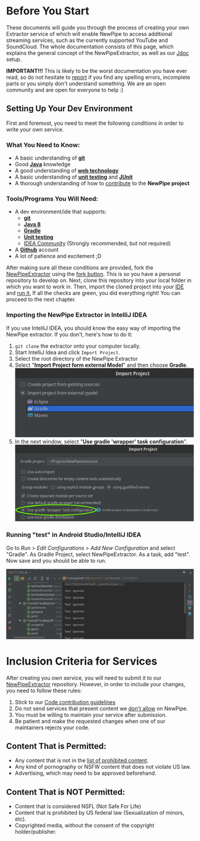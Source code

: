 # Before You Start

These documents will guide you through the process of creating your own Extractor
service of which will enable NewPipe to access additional streaming services, such as the currently supported YouTube and SoundCloud.
The whole documentation consists of this page, which explains the general concept of the NewPipeExtractor, as well as our
[Jdoc](https://teamnewpipe.github.io/NewPipeExtractor/javadoc/) setup.

__IMPORTANT!!!__ This is likely to be the worst documentation you have ever read, so do not hesitate to
[report](https://github.com/teamnewpipe/documentation/issues) if
you find any spelling errors, incomplete parts or you simply don't understand something. We are an open community
and are open for everyone to help :)

## Setting Up Your Dev Environment

First and foremost, you need to meet the following conditions in order to write your own service.

### What You Need to Know:

- A basic understanding of __[git](https://try.github.io)__
- Good __[Java](https://whatpixel.com/best-java-books/)__ knowledge
- A good understanding of __[web technology](https://www.w3schools.com/)__
- A basic understanding of __[unit testing](https://www.vogella.com/tutorials/JUnit/article.html)__ and __[JUnit](https://junit.org/)__
- A thorough understanding of how to [contribute](https://github.com/TeamNewPipe/NewPipe/blob/dev/.github/CONTRIBUTING.md#code-contribution) to the __NewPipe project__

### Tools/Programs You Will Need:

- A dev environment/ide that supports:
    - __[git](https://git-scm.com/downloads/guis)__
    - __[Java 8](https://www.java.com/en/download/faq/java8.xml)__
    - __[Gradle](https://gradle.org/)__
    - __[Unit testing](https://junit.org/junit5/)__
    - [IDEA Community](https://www.jetbrains.com/idea/) (Strongly recommended, but not required)
- A __[Github](https://github.com/)__ account
- A lot of patience and excitement ;D

After making sure all these conditions are provided, fork the [NewPipeExtractor](https://github.com/TeamNewPipe/NewPipeExtractor)
using the [fork button](https://github.com/TeamNewPipe/NewPipeExtractor#fork-destination-box).
This is so you have a personal repository to develop on. Next, clone this repository into your local folder in which you want to work in.
Then, import the cloned project into your [IDE](https://www.jetbrains.com/help/idea/configuring-projects.html#importing-project)
and [run it.](https://www.jetbrains.com/help/idea/performing-tests.html)
If all the checks are green, you did everything right! You can proceed to the next chapter.

### Importing the NewPipe Extractor in IntelliJ IDEA
If you use IntelliJ IDEA, you should know the easy way of importing the NewPipe extractor. If you don't, here's how to do it:

1. `git clone` the extractor onto your computer locally.
2. Start IntelliJ Idea and click `Import Project`.
3. Select the root directory of the NewPipe Extractor
4. Select "__Import Project form external Model__" and then choose __Gradle__.
![import from gradle image](img/select_gradle.png)
5. In the next window, select "__Use gradle 'wrapper' task configuration__".
![use gradle 'wrapper' task configuration checkbox](img/select_gradle_wrapper.png)

### Running "test" in Android Studio/IntelliJ IDEA

Go to _Run_ > _Edit Configurations_ > _Add New Configuration_ and select "Gradle".
As Gradle Project, select NewPipeExtractor. As a task, add "test". Now save and you should be able to run.

![tests passed on idea](img/prepare_tests_passed.png)

# Inclusion Criteria for Services

After creating you own service, you will need to submit it to our [NewPipeExtractor](https://github.com/teamnewpipe/newpipeextractor)
 repository. However, in order to include your changes, you need to follow these rules:

1. Stick to our [Code contribution guidelines](https://github.com/TeamNewPipe/NewPipe/blob/dev/.github/CONTRIBUTING.md#code-contribution)
2. Do not send services that present content we [don't allow](#content-that-is-not-permitted) on NewPipe.
3. You must be willing to maintain your service after submission.
4. Be patient and make the requested changes when one of our maintainers rejects your code.

## Content That is Permitted:

- Any content that is not in the [list of prohibited content](#content-that-is-not-permitted).
- Any kind of pornography or NSFW content that does not violate US law.
- Advertising, which may need to be approved beforehand.

## Content That is NOT Permitted:

- Content that is considered NSFL (Not Safe For Life)
- Content that is prohibited by US federal law (Sexualization of minors, etc).
- Copyrighted media, without the consent of the copyright holder/publisher.

